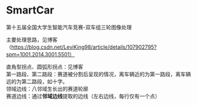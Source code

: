# SmartCar
第十五届全国大学生智能汽车竞赛-双车组三轮图像处理

主要处理思路，见博客（https://blog.csdn.net/LeviKing98/article/details/107902795?spm=1001.2014.3001.5501）  

直角型拐点、圆弧形拐点：见博客  
第一路段、第二路段：赛道被分割后呈现的情况，离车辆近的为第一路段，离车辆远的为第二路段，如十字。  
领域边线：八邻域生长出的赛道轮廓  
赛道边线：通过**邻域边线**提取的边线（左右边线，每行仅有一个点）  
